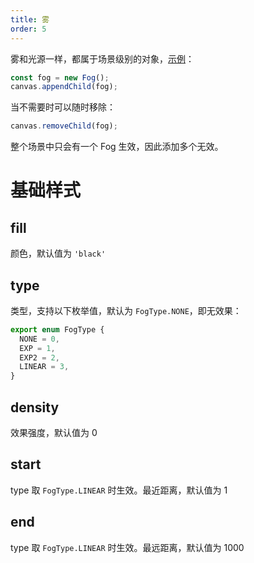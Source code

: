 ```yaml
---
title: 雾
order: 5
---
```


雾和光源一样，都属于场景级别的对象，[示例](/zh/examples/3d#sphere)：

```js
const fog = new Fog();
canvas.appendChild(fog);
```

当不需要时可以随时移除：

```js
canvas.removeChild(fog);
```

整个场景中只会有一个 Fog 生效，因此添加多个无效。

# 基础样式

## fill

颜色，默认值为 `'black'`

## type

类型，支持以下枚举值，默认为 `FogType.NONE`，即无效果：

```js
export enum FogType {
  NONE = 0,
  EXP = 1,
  EXP2 = 2,
  LINEAR = 3,
}
```

## density

效果强度，默认值为 0

## start

type 取 `FogType.LINEAR` 时生效。最近距离，默认值为 1

## end

type 取 `FogType.LINEAR` 时生效。最远距离，默认值为 1000
